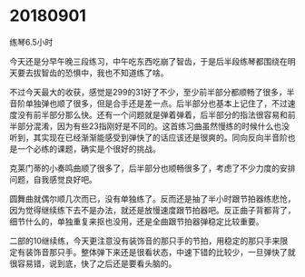 # 20180901

练琴6.5小时

今天还是分早午晚三段练习，中午吃东西吃崩了智齿，于是后半段练琴都围绕在明天要去拔智齿的恐惧中，我也不知道练了啥。

不过今天最大的收获，感觉是299的31好了不少，至少前半部分都顺畅了很多，半音阶单独弹也顺了很多，但是合手还是差一点。后半部分也基本上记住了，不过速度没有前半部分那么快。还有一个问题就是弹着弹着，后半部分的指法很容易和前半部分混淆，因为有些23指刚好是不同的。这首练习曲虽然慢练的时候什么也没听到，其实现在已经渐渐能感受到弹快了的话应该还是很爽的。同向反向半音阶也是一个必练的课题，确实是个很好的挑战。

克莱门蒂的小奏鸣曲顺了很多了，后半部分也顺畅很多了，考虑了不少力度的安排问题，自我感觉良好吧。

圆舞曲就偶尔顺几次而已，没有单独练了。反而还是抽了半小时跟节拍器练悲怆，因为觉得继续练下去不是办法，就还是放慢速度跟节拍器吧。反正曲子背都背了，细节什么的，单独重复来抠也没用，还是全曲跟节拍器弹稳定比较重要。

二部的10继续练，今天更注意没有装饰音的那只手的节拍，用稳定的那只手来限定有装饰音那只手。整体弹下来还是很看状态，中速下错的比较少，一旦弹快了就很容易错，说到底，快了之后还是要看头脑的。
